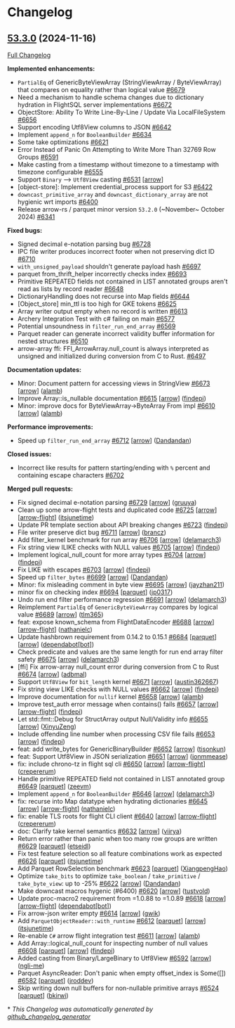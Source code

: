 <!---
  Licensed to the Apache Software Foundation (ASF) under one
  or more contributor license agreements.  See the NOTICE file
  distributed with this work for additional information
  regarding copyright ownership.  The ASF licenses this file
  to you under the Apache License, Version 2.0 (the
  "License"); you may not use this file except in compliance
  with the License.  You may obtain a copy of the License at

    http://www.apache.org/licenses/LICENSE-2.0

  Unless required by applicable law or agreed to in writing,
  software distributed under the License is distributed on an
  "AS IS" BASIS, WITHOUT WARRANTIES OR CONDITIONS OF ANY
  KIND, either express or implied.  See the License for the
  specific language governing permissions and limitations
  under the License.
-->

# Changelog

## [53.3.0](https://github.com/apache/arrow-rs/tree/53.3.0) (2024-11-16)

[Full Changelog](https://github.com/apache/arrow-rs/compare/53.2.0...53.3.0)

**Implemented enhancements:**

- `PartialEq` of GenericByteViewArray \(StringViewArray / ByteViewArray\) that compares on equality rather than logical value [\#6679](https://github.com/apache/arrow-rs/issues/6679)
- Need a mechanism to handle schema changes due to dictionary hydration in FlightSQL server implementations [\#6672](https://github.com/apache/arrow-rs/issues/6672)
- ObjectStore: Ability To Write Line-By-Line / Update Via LocalFileSystem [\#6656](https://github.com/apache/arrow-rs/issues/6656)
- Support encoding Utf8View columns to JSON [\#6642](https://github.com/apache/arrow-rs/issues/6642)
- Implement `append_n` for `BooleanBuilder` [\#6634](https://github.com/apache/arrow-rs/issues/6634)
- Some take optimizations [\#6621](https://github.com/apache/arrow-rs/issues/6621)
- Error Instead of Panic On Attempting to Write More Than 32769 Row Groups [\#6591](https://github.com/apache/arrow-rs/issues/6591)
- Make casting from a timestamp without timezone to a timestamp with timezone configurable [\#6555](https://github.com/apache/arrow-rs/issues/6555)
- Support `Binary` --\> `Utf8View` casting [\#6531](https://github.com/apache/arrow-rs/issues/6531) [[arrow](https://github.com/apache/arrow-rs/labels/arrow)]
- \[object-store\]: Implement credential\_process support for S3 [\#6422](https://github.com/apache/arrow-rs/issues/6422)
- `downcast_primitive_array` and `downcast_dictionary_array` are not hygienic wrt imports [\#6400](https://github.com/apache/arrow-rs/issues/6400)
- Release arrow-rs / parquet minor version `53.2.0` \(~November~ October 2024\) [\#6341](https://github.com/apache/arrow-rs/issues/6341)

**Fixed bugs:**

- Signed decimal e-notation parsing bug [\#6728](https://github.com/apache/arrow-rs/issues/6728)
- IPC file writer produces incorrect footer when not preserving dict ID [\#6710](https://github.com/apache/arrow-rs/issues/6710)
- `with_unsigned_payload` shouldn't generate payload hash [\#6697](https://github.com/apache/arrow-rs/issues/6697)
- parquet from\_thrift\_helper incorrectly checks index [\#6693](https://github.com/apache/arrow-rs/issues/6693)
- Primitive REPEATED fields not contained in LIST annotated groups aren't read as lists by record reader [\#6648](https://github.com/apache/arrow-rs/issues/6648)
- DictionaryHandling does not recurse into Map fields [\#6644](https://github.com/apache/arrow-rs/issues/6644)
- \[Object\_store\] min\_ttl is too high for GKE tokens [\#6625](https://github.com/apache/arrow-rs/issues/6625)
- Array writer output empty when no record is written [\#6613](https://github.com/apache/arrow-rs/issues/6613)
- Archery Integration Test with c\# failing on main [\#6577](https://github.com/apache/arrow-rs/issues/6577)
- Potential unsoundness in `filter_run_end_array` [\#6569](https://github.com/apache/arrow-rs/issues/6569)
- Parquet reader can generate incorrect validity buffer information for nested structures [\#6510](https://github.com/apache/arrow-rs/issues/6510)
- arrow-array ffi: FFI\_ArrowArray.null\_count is always interpreted as unsigned and initialized during conversion from C to Rust. [\#6497](https://github.com/apache/arrow-rs/issues/6497)

**Documentation updates:**

- Minor: Document pattern for accessing views in StringView [\#6673](https://github.com/apache/arrow-rs/pull/6673) [[arrow](https://github.com/apache/arrow-rs/labels/arrow)] ([alamb](https://github.com/alamb))
- Improve Array::is\_nullable documentation [\#6615](https://github.com/apache/arrow-rs/pull/6615) [[arrow](https://github.com/apache/arrow-rs/labels/arrow)] ([findepi](https://github.com/findepi))
- Minor: improve docs for ByteViewArray-\>ByteArray From impl [\#6610](https://github.com/apache/arrow-rs/pull/6610) [[arrow](https://github.com/apache/arrow-rs/labels/arrow)] ([alamb](https://github.com/alamb))

**Performance improvements:**

- Speed up `filter_run_end_array` [\#6712](https://github.com/apache/arrow-rs/pull/6712) [[arrow](https://github.com/apache/arrow-rs/labels/arrow)] ([Dandandan](https://github.com/Dandandan))

**Closed issues:**

- Incorrect like results for pattern starting/ending with `%` percent and containing escape characters [\#6702](https://github.com/apache/arrow-rs/issues/6702)

**Merged pull requests:**

- Fix signed decimal e-notation parsing [\#6729](https://github.com/apache/arrow-rs/pull/6729) [[arrow](https://github.com/apache/arrow-rs/labels/arrow)] ([gruuya](https://github.com/gruuya))
- Clean up some arrow-flight tests and duplicated code [\#6725](https://github.com/apache/arrow-rs/pull/6725) [[arrow](https://github.com/apache/arrow-rs/labels/arrow)] [[arrow-flight](https://github.com/apache/arrow-rs/labels/arrow-flight)] ([itsjunetime](https://github.com/itsjunetime))
- Update PR template section about API breaking changes [\#6723](https://github.com/apache/arrow-rs/pull/6723) ([findepi](https://github.com/findepi))
- File writer preserve dict bug [\#6711](https://github.com/apache/arrow-rs/pull/6711) [[arrow](https://github.com/apache/arrow-rs/labels/arrow)] ([brancz](https://github.com/brancz))
- Add filter\_kernel benchmark for run array [\#6706](https://github.com/apache/arrow-rs/pull/6706) [[arrow](https://github.com/apache/arrow-rs/labels/arrow)] ([delamarch3](https://github.com/delamarch3))
- Fix string view ILIKE checks with NULL values [\#6705](https://github.com/apache/arrow-rs/pull/6705) [[arrow](https://github.com/apache/arrow-rs/labels/arrow)] ([findepi](https://github.com/findepi))
- Implement logical\_null\_count for more array types [\#6704](https://github.com/apache/arrow-rs/pull/6704) [[arrow](https://github.com/apache/arrow-rs/labels/arrow)] ([findepi](https://github.com/findepi))
- Fix LIKE with escapes [\#6703](https://github.com/apache/arrow-rs/pull/6703) [[arrow](https://github.com/apache/arrow-rs/labels/arrow)] ([findepi](https://github.com/findepi))
- Speed up `filter_bytes` [\#6699](https://github.com/apache/arrow-rs/pull/6699) [[arrow](https://github.com/apache/arrow-rs/labels/arrow)] ([Dandandan](https://github.com/Dandandan))
- Minor: fix misleading comment in byte view [\#6695](https://github.com/apache/arrow-rs/pull/6695) [[arrow](https://github.com/apache/arrow-rs/labels/arrow)] ([jayzhan211](https://github.com/jayzhan211))
- minor fix on checking index [\#6694](https://github.com/apache/arrow-rs/pull/6694) [[parquet](https://github.com/apache/arrow-rs/labels/parquet)] ([jp0317](https://github.com/jp0317))
- Undo run end filter performance regression [\#6691](https://github.com/apache/arrow-rs/pull/6691) [[arrow](https://github.com/apache/arrow-rs/labels/arrow)] ([delamarch3](https://github.com/delamarch3))
- Reimplement `PartialEq` of `GenericByteViewArray` compares by logical value [\#6689](https://github.com/apache/arrow-rs/pull/6689) [[arrow](https://github.com/apache/arrow-rs/labels/arrow)] ([tlm365](https://github.com/tlm365))
- feat: expose known\_schema from FlightDataEncoder [\#6688](https://github.com/apache/arrow-rs/pull/6688) [[arrow](https://github.com/apache/arrow-rs/labels/arrow)] [[arrow-flight](https://github.com/apache/arrow-rs/labels/arrow-flight)] ([nathanielc](https://github.com/nathanielc))
- Update hashbrown requirement from 0.14.2 to 0.15.1 [\#6684](https://github.com/apache/arrow-rs/pull/6684) [[parquet](https://github.com/apache/arrow-rs/labels/parquet)] [[arrow](https://github.com/apache/arrow-rs/labels/arrow)] ([dependabot[bot]](https://github.com/apps/dependabot))
- Check predicate and values are the same length for run end array filter safety [\#6675](https://github.com/apache/arrow-rs/pull/6675) [[arrow](https://github.com/apache/arrow-rs/labels/arrow)] ([delamarch3](https://github.com/delamarch3))
- \[ffi\] Fix arrow-array null\_count error during conversion from C to Rust [\#6674](https://github.com/apache/arrow-rs/pull/6674) [[arrow](https://github.com/apache/arrow-rs/labels/arrow)] ([adbmal](https://github.com/adbmal))
- Support `Utf8View` for `bit_length` kernel [\#6671](https://github.com/apache/arrow-rs/pull/6671) [[arrow](https://github.com/apache/arrow-rs/labels/arrow)] ([austin362667](https://github.com/austin362667))
- Fix string view LIKE checks with NULL values [\#6662](https://github.com/apache/arrow-rs/pull/6662) [[arrow](https://github.com/apache/arrow-rs/labels/arrow)] ([findepi](https://github.com/findepi))
- Improve documentation for `nullif` kernel [\#6658](https://github.com/apache/arrow-rs/pull/6658) [[arrow](https://github.com/apache/arrow-rs/labels/arrow)] ([alamb](https://github.com/alamb))
- Improve test\_auth error message when contains\(\) fails [\#6657](https://github.com/apache/arrow-rs/pull/6657) [[arrow](https://github.com/apache/arrow-rs/labels/arrow)] [[arrow-flight](https://github.com/apache/arrow-rs/labels/arrow-flight)] ([findepi](https://github.com/findepi))
- Let std::fmt::Debug for StructArray output Null/Validity info [\#6655](https://github.com/apache/arrow-rs/pull/6655) [[arrow](https://github.com/apache/arrow-rs/labels/arrow)] ([XinyuZeng](https://github.com/XinyuZeng))
- Include offending line number when processing CSV file fails [\#6653](https://github.com/apache/arrow-rs/pull/6653) [[arrow](https://github.com/apache/arrow-rs/labels/arrow)] ([findepi](https://github.com/findepi))
- feat: add write\_bytes for GenericBinaryBuilder [\#6652](https://github.com/apache/arrow-rs/pull/6652) [[arrow](https://github.com/apache/arrow-rs/labels/arrow)] ([tisonkun](https://github.com/tisonkun))
- feat: Support Utf8View in JSON serialization [\#6651](https://github.com/apache/arrow-rs/pull/6651) [[arrow](https://github.com/apache/arrow-rs/labels/arrow)] ([jonmmease](https://github.com/jonmmease))
- fix: include chrono-tz in flight sql cli [\#6650](https://github.com/apache/arrow-rs/pull/6650) [[arrow](https://github.com/apache/arrow-rs/labels/arrow)] [[arrow-flight](https://github.com/apache/arrow-rs/labels/arrow-flight)] ([crepererum](https://github.com/crepererum))
- Handle primitive REPEATED field not contained in LIST annotated group [\#6649](https://github.com/apache/arrow-rs/pull/6649) [[parquet](https://github.com/apache/arrow-rs/labels/parquet)] ([zeevm](https://github.com/zeevm))
- Implement `append_n` for `BooleanBuilder` [\#6646](https://github.com/apache/arrow-rs/pull/6646) [[arrow](https://github.com/apache/arrow-rs/labels/arrow)] ([delamarch3](https://github.com/delamarch3))
- fix: recurse into Map datatype when hydrating dictionaries [\#6645](https://github.com/apache/arrow-rs/pull/6645) [[arrow](https://github.com/apache/arrow-rs/labels/arrow)] [[arrow-flight](https://github.com/apache/arrow-rs/labels/arrow-flight)] ([nathanielc](https://github.com/nathanielc))
- fix: enable TLS roots for flight CLI client [\#6640](https://github.com/apache/arrow-rs/pull/6640) [[arrow](https://github.com/apache/arrow-rs/labels/arrow)] [[arrow-flight](https://github.com/apache/arrow-rs/labels/arrow-flight)] ([crepererum](https://github.com/crepererum))
- doc: Clarify take kernel semantics [\#6632](https://github.com/apache/arrow-rs/pull/6632) [[arrow](https://github.com/apache/arrow-rs/labels/arrow)] ([viirya](https://github.com/viirya))
- Return error rather than panic when too many row groups are written [\#6629](https://github.com/apache/arrow-rs/pull/6629) [[parquet](https://github.com/apache/arrow-rs/labels/parquet)] ([etseidl](https://github.com/etseidl))
- Fix test feature selection so all feature combinations work as expected [\#6626](https://github.com/apache/arrow-rs/pull/6626) [[parquet](https://github.com/apache/arrow-rs/labels/parquet)] ([itsjunetime](https://github.com/itsjunetime))
- Add Parquet RowSelection benchmark [\#6623](https://github.com/apache/arrow-rs/pull/6623) [[parquet](https://github.com/apache/arrow-rs/labels/parquet)] ([XiangpengHao](https://github.com/XiangpengHao))
- Optimize `take_bits` to optimize `take_boolean` / `take_primitive` / `take_byte_view`: up to -25% [\#6622](https://github.com/apache/arrow-rs/pull/6622) [[arrow](https://github.com/apache/arrow-rs/labels/arrow)] ([Dandandan](https://github.com/Dandandan))
- Make downcast macros hygenic \(\#6400\) [\#6620](https://github.com/apache/arrow-rs/pull/6620) [[arrow](https://github.com/apache/arrow-rs/labels/arrow)] ([tustvold](https://github.com/tustvold))
- Update proc-macro2 requirement from =1.0.88 to =1.0.89 [\#6618](https://github.com/apache/arrow-rs/pull/6618) [[arrow](https://github.com/apache/arrow-rs/labels/arrow)] [[arrow-flight](https://github.com/apache/arrow-rs/labels/arrow-flight)] ([dependabot[bot]](https://github.com/apps/dependabot))
- Fix arrow-json writer empty [\#6614](https://github.com/apache/arrow-rs/pull/6614) [[arrow](https://github.com/apache/arrow-rs/labels/arrow)] ([gwik](https://github.com/gwik))
- Add `ParquetObjectReader::with_runtime` [\#6612](https://github.com/apache/arrow-rs/pull/6612) [[parquet](https://github.com/apache/arrow-rs/labels/parquet)] [[arrow](https://github.com/apache/arrow-rs/labels/arrow)] ([itsjunetime](https://github.com/itsjunetime))
- Re-enable `C#` arrow flight integration test [\#6611](https://github.com/apache/arrow-rs/pull/6611) [[arrow](https://github.com/apache/arrow-rs/labels/arrow)] ([alamb](https://github.com/alamb))
- Add Array::logical\_null\_count for inspecting number of null values [\#6608](https://github.com/apache/arrow-rs/pull/6608) [[parquet](https://github.com/apache/arrow-rs/labels/parquet)] [[arrow](https://github.com/apache/arrow-rs/labels/arrow)] ([findepi](https://github.com/findepi))
- Added casting from Binary/LargeBinary to Utf8View [\#6592](https://github.com/apache/arrow-rs/pull/6592) [[arrow](https://github.com/apache/arrow-rs/labels/arrow)] ([ngli-me](https://github.com/ngli-me))
- Parquet AsyncReader: Don't panic when empty offset\_index is Some\(\[\]\) [\#6582](https://github.com/apache/arrow-rs/pull/6582) [[parquet](https://github.com/apache/arrow-rs/labels/parquet)] ([jroddev](https://github.com/jroddev))
- Skip writing down null buffers for non-nullable primitive arrays [\#6524](https://github.com/apache/arrow-rs/pull/6524) [[parquet](https://github.com/apache/arrow-rs/labels/parquet)] ([bkirwi](https://github.com/bkirwi))



\* *This Changelog was automatically generated by [github_changelog_generator](https://github.com/github-changelog-generator/github-changelog-generator)*
